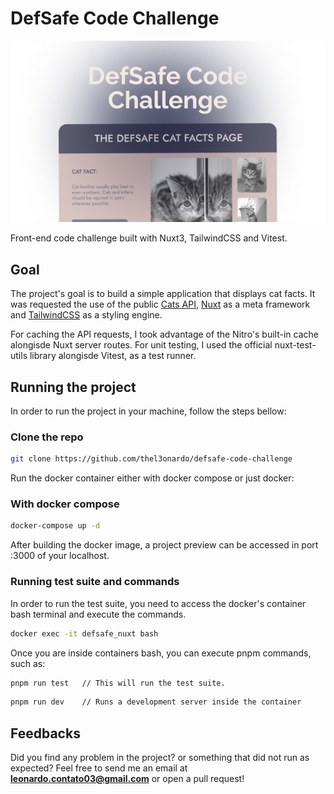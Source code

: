 # DefSafe Code Challenge

![Cover image](https://github.com/thel3onardo/defsafe-code-challenge/blob/main/public/readme-image2.png?raw=true)

Front-end code challenge built with Nuxt3, TailwindCSS and Vitest.


## Goal
The project's goal is to build a simple application that displays cat facts. It was requested the use of the public <a href="">Cats API</a>, <a href="">Nuxt</a> as a meta framework and <a href="">TailwindCSS</a> as a styling engine.

For caching the API requests, I took advantage of the Nitro's built-in cache alongisde Nuxt server routes. For unit testing, I used the official nuxt-test-utils library alongisde Vitest, as a test runner.


## Running the project

In order to run the project in your machine, follow the steps bellow:

### Clone the repo
```bash
git clone https://github.com/thel3onardo/defsafe-code-challenge
```

Run the docker container either with docker compose or just docker:

### With docker compose
```bash
docker-compose up -d
```

After building the docker image, a project preview can be accessed in port :3000 of your localhost.

### Running test suite and commands
In order to run the test suite, you need to access the docker's container bash terminal and execute the commands. 

```bash
docker exec -it defsafe_nuxt bash
```

Once you are inside containers bash, you can execute pnpm commands, such as:

```bash
pnpm run test   // This will run the test suite.
```

```bash
pnpm run dev    // Runs a development server inside the container
```

## Feedbacks

Did you find any problem in the project? or something that did not run as expected? Feel free to send me an email at **leonardo.contato03@gmail.com** or open a pull request!